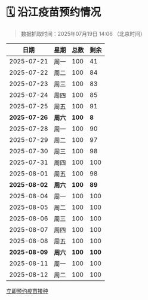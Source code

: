 # 🗓️ 沿江疫苗预约情况

> 数据抓取时间：2025年07月19日 14:06 （北京时间）

| 日期 | 星期 | 总数 | 剩余 |
|------|------|------|------|
| 2025-07-21 | 周一 | 100 | 41 |
| 2025-07-22 | 周二 | 100 | 84 |
| 2025-07-23 | 周三 | 100 | 83 |
| 2025-07-24 | 周四 | 100 | 85 |
| 2025-07-25 | 周五 | 100 | 91 |
| **2025-07-26** | **周六** | **100** | **8** |
| 2025-07-28 | 周一 | 100 | 90 |
| 2025-07-29 | 周二 | 100 | 97 |
| 2025-07-30 | 周三 | 100 | 98 |
| 2025-07-31 | 周四 | 100 | 100 |
| 2025-08-01 | 周五 | 100 | 98 |
| **2025-08-02** | **周六** | **100** | **89** |
| 2025-08-04 | 周一 | 100 | 100 |
| 2025-08-05 | 周二 | 100 | 100 |
| 2025-08-06 | 周三 | 100 | 100 |
| 2025-08-07 | 周四 | 100 | 100 |
| 2025-08-08 | 周五 | 100 | 100 |
| **2025-08-09** | **周六** | **100** | **100** |
| 2025-08-11 | 周一 | 100 | 100 |
| 2025-08-12 | 周二 | 100 | 100 |


<div class="button-container">
<a class="btn" href="http://yfzweb.ishequ.net/#/login" target="_blank">立即预约疫苗接种</a>
</div>
